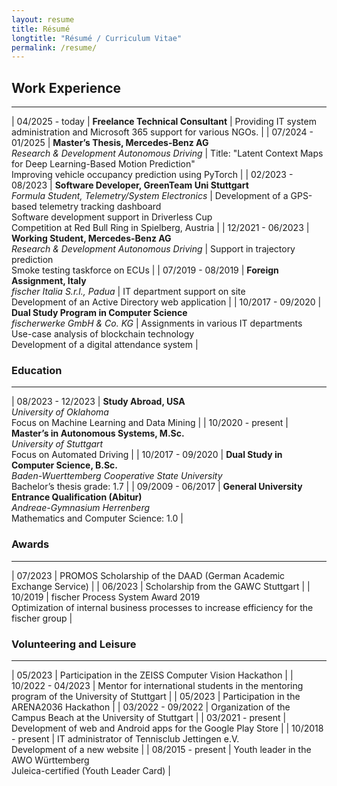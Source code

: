 ```yaml
---
layout: resume
title: Résumé
longtitle: "Résumé / Curriculum Vitae"
permalink: /resume/
---
```


## Work Experience
------------------

| 04/2025 - today | **Freelance Technical Consultant** | Providing IT system administration and Microsoft 365 support for various NGOs. |
| 07/2024 - 01/2025 | **Master’s Thesis, Mercedes-Benz AG**<br>*Research & Development Autonomous Driving* | Title: "Latent Context Maps for Deep Learning-Based Motion Prediction"<br>Improving vehicle occupancy prediction using PyTorch |
| 02/2023 - 08/2023 | **Software Developer, GreenTeam Uni Stuttgart**<br>*Formula Student, Telemetry/System Electronics* | Development of a GPS-based telemetry tracking dashboard<br>Software development support in Driverless Cup<br>Competition at Red Bull Ring in Spielberg, Austria |
| 12/2021 - 06/2023 | **Working Student, Mercedes-Benz AG**<br>*Research & Development Autonomous Driving* | Support in trajectory prediction<br>Smoke testing taskforce on ECUs |
| 07/2019 - 08/2019 | **Foreign Assignment, Italy**<br>*fischer Italia S.r.l., Padua* | IT department support on site<br>Development of an Active Directory web application |
| 10/2017 - 09/2020 | **Dual Study Program in Computer Science**<br>*fischerwerke GmbH & Co. KG* | Assignments in various IT departments<br>Use-case analysis of blockchain technology<br>Development of a digital attendance system |

### Education
-------------

| 08/2023 - 12/2023 | **Study Abroad, USA**<br>*University of Oklahoma*<br>Focus on Machine Learning and Data Mining |
| 10/2020 - present | **Master’s in Autonomous Systems, M.Sc.**<br>*University of Stuttgart*<br>Focus on Automated Driving |
| 10/2017 - 09/2020 | **Dual Study in Computer Science, B.Sc.**<br>*Baden-Wuerttemberg Cooperative State University*<br>Bachelor’s thesis grade: 1.7 |
| 09/2009 - 06/2017 | **General University Entrance Qualification (Abitur)**<br>*Andreae-Gymnasium Herrenberg*<br>Mathematics and Computer Science: 1.0 |

### Awards
----------

| 07/2023 | PROMOS Scholarship of the DAAD (German Academic Exchange Service) |
| 06/2023 | Scholarship from the GAWC Stuttgart |
| 10/2019 | fischer Process System Award 2019<br>Optimization of internal business processes to increase efficiency for the fischer group |

### Volunteering and Leisure
----------------------------

| 05/2023           | Participation in the ZEISS Computer Vision Hackathon |
| 10/2022 - 04/2023 | Mentor for international students in the mentoring program of the University of Stuttgart |
| 05/2023           | Participation in the ARENA2036 Hackathon |
| 03/2022 - 09/2022 | Organization of the Campus Beach at the University of Stuttgart |
| 03/2021 - present | Development of web and Android apps for the Google Play Store |
| 10/2018 - present | IT administrator of Tennisclub Jettingen e.V.<br>Development of a new website |
| 08/2015 - present | Youth leader in the AWO Württemberg<br>Juleica-certified (Youth Leader Card) |
